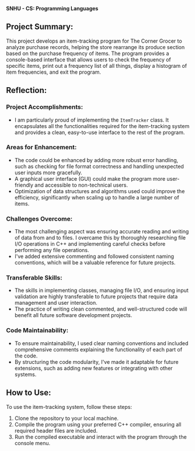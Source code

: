 **SNHU - CS: Programming Languages**
## Project Summary:
This project develops an item-tracking program for The Corner Grocer to analyze purchase records, helping the store rearrange its produce section based on the purchase frequency of items. The program provides a console-based interface that allows users to check the frequency of specific items, print out a frequency list of all things, display a histogram of item frequencies, and exit the program.

## **Reflection:**
### **Project Accomplishments:**
- I am particularly proud of implementing the `ItemTracker` class. It encapsulates all the functionalities required for the item-tracking system and provides a clean, easy-to-use interface to the rest of the program.

### **Areas for Enhancement:**
- The code could be enhanced by adding more robust error handling, such as checking for file format correctness and handling unexpected user inputs more gracefully.
- A graphical user interface (GUI) could make the program more user-friendly and accessible to non-technical users.
- Optimization of data structures and algorithms used could improve the efficiency, significantly when scaling up to handle a large number of items.

### **Challenges Overcome:**
- The most challenging aspect was ensuring accurate reading and writing of data from and to files. I overcame this by thoroughly researching file I/O operations in C++ and implementing careful checks before performing any file operations.
- I've added extensive commenting and followed consistent naming conventions, which will be a valuable reference for future projects.

### **Transferable Skills:**
- The skills in implementing classes, managing file I/O, and ensuring input validation are highly transferable to future projects that require data management and user interaction.
- The practice of writing clean commented, and well-structured code will benefit all future software development projects.

### **Code Maintainability:**
- To ensure maintainability, I used clear naming conventions and included comprehensive comments explaining the functionality of each part of the code.
- By structuring the code modularity, I've made it adaptable for future extensions, such as adding new features or integrating with other systems.

## **How to Use:**
To use the item-tracking system, follow these steps:
1. Clone the repository to your local machine.
2. Compile the program using your preferred C++ compiler, ensuring all required header files are included.
3. Run the compiled executable and interact with the program through the console menu.

